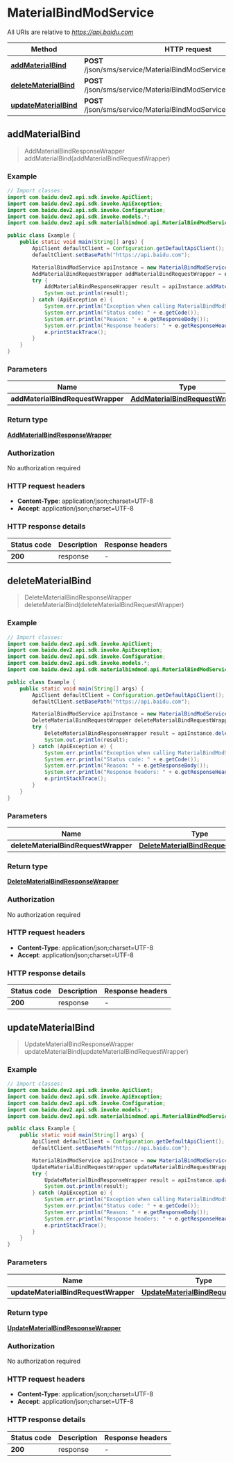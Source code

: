 # MaterialBindModService

All URIs are relative to *https://api.baidu.com*

Method | HTTP request | Description
------------- | ------------- | -------------
[**addMaterialBind**](MaterialBindModService.md#addMaterialBind) | **POST** /json/sms/service/MaterialBindModService/addMaterialBind | 
[**deleteMaterialBind**](MaterialBindModService.md#deleteMaterialBind) | **POST** /json/sms/service/MaterialBindModService/deleteMaterialBind | 
[**updateMaterialBind**](MaterialBindModService.md#updateMaterialBind) | **POST** /json/sms/service/MaterialBindModService/updateMaterialBind | 



## addMaterialBind

> AddMaterialBindResponseWrapper addMaterialBind(addMaterialBindRequestWrapper)



### Example

```java
// Import classes:
import com.baidu.dev2.api.sdk.invoke.ApiClient;
import com.baidu.dev2.api.sdk.invoke.ApiException;
import com.baidu.dev2.api.sdk.invoke.Configuration;
import com.baidu.dev2.api.sdk.invoke.models.*;
import com.baidu.dev2.api.sdk.materialbindmod.api.MaterialBindModService;

public class Example {
    public static void main(String[] args) {
        ApiClient defaultClient = Configuration.getDefaultApiClient();
        defaultClient.setBasePath("https://api.baidu.com");

        MaterialBindModService apiInstance = new MaterialBindModService(defaultClient);
        AddMaterialBindRequestWrapper addMaterialBindRequestWrapper = new AddMaterialBindRequestWrapper(); // AddMaterialBindRequestWrapper | 
        try {
            AddMaterialBindResponseWrapper result = apiInstance.addMaterialBind(addMaterialBindRequestWrapper);
            System.out.println(result);
        } catch (ApiException e) {
            System.err.println("Exception when calling MaterialBindModService#addMaterialBind");
            System.err.println("Status code: " + e.getCode());
            System.err.println("Reason: " + e.getResponseBody());
            System.err.println("Response headers: " + e.getResponseHeaders());
            e.printStackTrace();
        }
    }
}
```

### Parameters


Name | Type | Description  | Notes
------------- | ------------- | ------------- | -------------
 **addMaterialBindRequestWrapper** | [**AddMaterialBindRequestWrapper**](AddMaterialBindRequestWrapper.md)|  |

### Return type

[**AddMaterialBindResponseWrapper**](AddMaterialBindResponseWrapper.md)

### Authorization

No authorization required

### HTTP request headers

- **Content-Type**: application/json;charset=UTF-8
- **Accept**: application/json;charset=UTF-8


### HTTP response details
| Status code | Description | Response headers |
|-------------|-------------|------------------|
| **200** | response |  -  |


## deleteMaterialBind

> DeleteMaterialBindResponseWrapper deleteMaterialBind(deleteMaterialBindRequestWrapper)



### Example

```java
// Import classes:
import com.baidu.dev2.api.sdk.invoke.ApiClient;
import com.baidu.dev2.api.sdk.invoke.ApiException;
import com.baidu.dev2.api.sdk.invoke.Configuration;
import com.baidu.dev2.api.sdk.invoke.models.*;
import com.baidu.dev2.api.sdk.materialbindmod.api.MaterialBindModService;

public class Example {
    public static void main(String[] args) {
        ApiClient defaultClient = Configuration.getDefaultApiClient();
        defaultClient.setBasePath("https://api.baidu.com");

        MaterialBindModService apiInstance = new MaterialBindModService(defaultClient);
        DeleteMaterialBindRequestWrapper deleteMaterialBindRequestWrapper = new DeleteMaterialBindRequestWrapper(); // DeleteMaterialBindRequestWrapper | 
        try {
            DeleteMaterialBindResponseWrapper result = apiInstance.deleteMaterialBind(deleteMaterialBindRequestWrapper);
            System.out.println(result);
        } catch (ApiException e) {
            System.err.println("Exception when calling MaterialBindModService#deleteMaterialBind");
            System.err.println("Status code: " + e.getCode());
            System.err.println("Reason: " + e.getResponseBody());
            System.err.println("Response headers: " + e.getResponseHeaders());
            e.printStackTrace();
        }
    }
}
```

### Parameters


Name | Type | Description  | Notes
------------- | ------------- | ------------- | -------------
 **deleteMaterialBindRequestWrapper** | [**DeleteMaterialBindRequestWrapper**](DeleteMaterialBindRequestWrapper.md)|  |

### Return type

[**DeleteMaterialBindResponseWrapper**](DeleteMaterialBindResponseWrapper.md)

### Authorization

No authorization required

### HTTP request headers

- **Content-Type**: application/json;charset=UTF-8
- **Accept**: application/json;charset=UTF-8


### HTTP response details
| Status code | Description | Response headers |
|-------------|-------------|------------------|
| **200** | response |  -  |


## updateMaterialBind

> UpdateMaterialBindResponseWrapper updateMaterialBind(updateMaterialBindRequestWrapper)



### Example

```java
// Import classes:
import com.baidu.dev2.api.sdk.invoke.ApiClient;
import com.baidu.dev2.api.sdk.invoke.ApiException;
import com.baidu.dev2.api.sdk.invoke.Configuration;
import com.baidu.dev2.api.sdk.invoke.models.*;
import com.baidu.dev2.api.sdk.materialbindmod.api.MaterialBindModService;

public class Example {
    public static void main(String[] args) {
        ApiClient defaultClient = Configuration.getDefaultApiClient();
        defaultClient.setBasePath("https://api.baidu.com");

        MaterialBindModService apiInstance = new MaterialBindModService(defaultClient);
        UpdateMaterialBindRequestWrapper updateMaterialBindRequestWrapper = new UpdateMaterialBindRequestWrapper(); // UpdateMaterialBindRequestWrapper | 
        try {
            UpdateMaterialBindResponseWrapper result = apiInstance.updateMaterialBind(updateMaterialBindRequestWrapper);
            System.out.println(result);
        } catch (ApiException e) {
            System.err.println("Exception when calling MaterialBindModService#updateMaterialBind");
            System.err.println("Status code: " + e.getCode());
            System.err.println("Reason: " + e.getResponseBody());
            System.err.println("Response headers: " + e.getResponseHeaders());
            e.printStackTrace();
        }
    }
}
```

### Parameters


Name | Type | Description  | Notes
------------- | ------------- | ------------- | -------------
 **updateMaterialBindRequestWrapper** | [**UpdateMaterialBindRequestWrapper**](UpdateMaterialBindRequestWrapper.md)|  |

### Return type

[**UpdateMaterialBindResponseWrapper**](UpdateMaterialBindResponseWrapper.md)

### Authorization

No authorization required

### HTTP request headers

- **Content-Type**: application/json;charset=UTF-8
- **Accept**: application/json;charset=UTF-8


### HTTP response details
| Status code | Description | Response headers |
|-------------|-------------|------------------|
| **200** | response |  -  |

